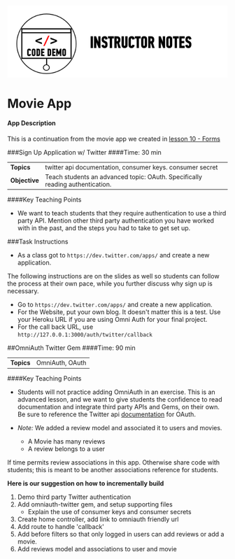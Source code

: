 ![Code Demo Notes](../assets/ICL_icons/instr_code_demo.png)

# Movie App
#### App Description


This is a continuation from the movie app we created in [lesson 10 - Forms](../10_Forms/instr_exercise_notes.md) 


###Sign Up Application w/ Twitter 
####Time: 30 min

| | |
| ------------- |:-------------|
| __Topics__ |twitter api documentation, consumer keys. consumer secret| 
| __Objective__ | Teach students an advanced topic: OAuth. Specifically reading authentication.| 


####Key Teaching Points

*	We want to teach students that they require authentication to use a third party API. Mention other third party authentication you have worked with in the past, and the steps you had to take to get set up.

###Task Instructions

* 	As a class got to ```https://dev.twitter.com/apps/``` and create a new application.


The following instructions are on the slides as well so students can follow the process at their own pace, while you further discuss why sign up is necessary.

*	Go to ```https://dev.twitter.com/apps/``` and create a new application. 
*	For the Website,  put your own blog. It doesn't matter this is a test. Use your Heroku URL if you are using Omni Auth for your final project.
*	For the call back URL, use ```http://127.0.0.1:3000/auth/twitter/callback``` 



##OmniAuth Twitter Gem 
####Time: 90 min

| | |
| ------------- |:-------------|
| __Topics__ |OmniAuth, OAuth| 


####Key Teaching Points

*	Students will not practice adding OmniAuth in an exercise. This is an advanced lesson, and we want to give students the confidence to read documentation and integrate third party APIs and Gems, on their own.
Be sure to reference the Twitter api [documentation](https://dev.twitter.com/docs/api/1.1) for OAuth.


*	_Note:_ We added a review model and associated it to users and movies.
	
	*	A Movie has many reviews
	*	A review belongs to a user

If time permits review associations in this app. Otherwise share code with students; this is meant to be another associations reference for students. 


__Here is our suggestion on how to incrementally build__

1.	Demo third party Twitter authentication
2.	Add omniauth-twitter gem, and setup supporting files
	*	Explain the use of consumer keys and consumer secrets
3.	Create home controller, add link to omniauth friendly url
4.	Add route to handle 'callback'
5.	Add before filters so that only logged in users can add reviews or add a movie.
6.	Add reviews model and associations to user and movie





